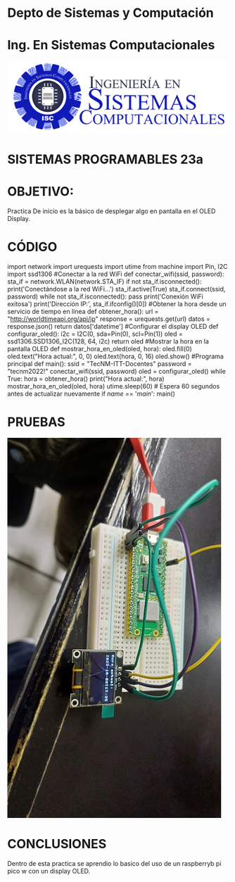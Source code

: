 # Depto de Sistemas y Computación
# Ing. En Sistemas Computacionales

![](Sistemas.png)

# SISTEMAS PROGRAMABLES 23a

# OBJETIVO:

Practica De inicio es la básico de desplegar algo en pantalla en el OLED Display.

# CÓDIGO

import network
import urequests
import utime
from machine import Pin, I2C
import ssd1306
#Conectar a la red WiFi
def conectar_wifi(ssid, password):
    sta_if = network.WLAN(network.STA_IF)
    if not sta_if.isconnected():
        print('Conectándose a la red WiFi...')
        sta_if.active(True)
        sta_if.connect(ssid, password)
        while not sta_if.isconnected():
            pass
    print('Conexión WiFi exitosa')
    print('Dirección IP:', sta_if.ifconfig()[0])
#Obtener la hora desde un servicio de tiempo en línea
def obtener_hora():
    url = "http://worldtimeapi.org/api/ip"
    response = urequests.get(url)
    datos = response.json()
    return datos['datetime']
#Configurar el display OLED
def configurar_oled():
    i2c = I2C(0, sda=Pin(0), scl=Pin(1))
    oled = ssd1306.SSD1306_I2C(128, 64, i2c)
    return oled
#Mostrar la hora en la pantalla OLED
def mostrar_hora_en_oled(oled, hora):
    oled.fill(0)
    oled.text("Hora actual:", 0, 0)
    oled.text(hora, 0, 16)
    oled.show()
#Programa principal
def main():
    ssid = "TecNM-ITT-Docentes"
    password = "tecnm2022!"
    conectar_wifi(ssid, password)
    oled = configurar_oled()
    while True:
        hora = obtener_hora()
        print("Hora actual:", hora)
        mostrar_hora_en_oled(oled, hora)
        utime.sleep(60)  # Espera 60 segundos antes de actualizar nuevamente
if _name_ == '_main_':
    main()


# PRUEBAS

![](P2_1_2.png)

# CONCLUSIONES

Dentro de esta practica se aprendio lo basico del uso de un raspberryb pi pico w con un display OLED.
